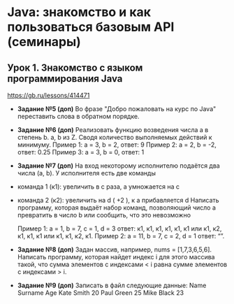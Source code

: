 # Java: знакомство и как пользоваться базовым API (семинары)
## Урок 1. Знакомство с языком программирования Java
https://gb.ru/lessons/414471

* __Задание №5 (доп)__
Во фразе "Добро пожаловать на курс по Java" переставить слова
в обратном порядке.


* __Задание №6 (доп)__
Реализовать функцию возведения числа а в степень b. a, b из Z.
Сводя количество выполняемых действий к минимуму.
    Пример 1: а = 3, b = 2, ответ: 9
    Пример 2: а = 2, b = -2, ответ: 0.25
    Пример 3: а = 3, b = 0, ответ: 1


* __Задание №7 (доп)__
На вход некоторому исполнителю подаётся два числа (a, b). У исполнителя есть
две команды
+ команда 1 (к1): увеличить в с раза, а умножается на c
+ команда 2 (к2): увеличить на d ( +2 ), к a прибавляется d
Написать программу, которая выдаёт набор команд, позволяющий число a
превратить в число b или сообщить, что это невозможно

    Пример 1: а = 1, b = 7, c = 1, d = 3
    ответ: к1, к1, к1, к1, к1, к1 или к1, к2, к1, к1, к1 или к1, к1, к2, к1.
    Пример 2: а = 11, b = 7, c = 2, d = 1
    ответ: “”. 


* __Задание №8 (доп)__
Задан массив, например, nums = [1,7,3,6,5,6].
Написать программу, которая найдет индекс i для этого массива
такой, что сумма элементов с индексами < i равна сумме
элементов с индексами > i. 


* __Задание №9 (доп)__
Записать в файл следующие данные:
    Name Surname Age
    Kate Smith 20
    Paul Green 25
    Mike Black 23 